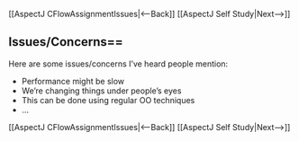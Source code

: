 [[AspectJ CFlowAssignmentIssues|<--Back]] [[AspectJ Self Study|Next-->]]

## Issues/Concerns==
Here are some issues/concerns I’ve heard people mention:
* Performance might be slow
* We’re changing things under people’s eyes
* This can be done using regular OO techniques
* …

[[AspectJ CFlowAssignmentIssues|<--Back]] [[AspectJ Self Study|Next-->]]